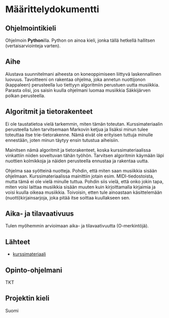 # Määrittelydokumentti

## Ohjelmointikieli

Ohjelmoin **Python**illa. Python on ainoa kieli, jonka tällä hetkellä hallitsen (vertaisarviointeja varten). 

## Aihe

Alustava suunnitelmani aiheesta on koneoppimiseen liittyvä laskennallinen luovuus. Tavoitteeni on 
rakentaa ohjelma, joka annetun nuottijonon (kappaleen) perusteella luo tiettyyn algoritmiin perustuen uutta musiikkia.
Parasta olisi, jos saisin kuulla ohjelmani luomaa musiikkia Säkkijärven polkan perusteella.

## Algoritmit ja tietorakenteet

Ei ole taustatietoa vielä tarkemmin, miten tämän toteutan. Kurssimateriaalin perusteella 
tulen tarvitsemaan Markovin ketjua ja lisäksi minun tulee toteuttaa itse trie-tietorakenne. Nämä eivät
ole erityisen tuttuja minulle ennestään, joten minun täytyy ensin tutustua aiheisiin.

Mainitsen nämä algoritmit ja tietorakenteet, koska kurssimateriaalissa vinkattiin niiden soveltuvan tähän työhön.
Tarvitsen algoritmin käymään läpi nuottien kolmikkoja ja näiden perusteella ennustaa ja rakentaa uutta.

Ohjelma saa syötteinä nuotteja. Pohdin, että miten saan musiikkia sisään ohjelmaan. Kurssimateriaalissa mainittiin jotain esim. MIDI-tiedostoista,
mutta tämä ei ole vielä minulle tuttua. Pohdin siis vielä, että onko jokin tapa, miten voisi laittaa musiikkia sisään muuten kuin kirjoittamalla kirjaimia ja
voisi kuulla oikeaa musiikkia. Toivoisin, etten tule ainoastaan käsittelemään (nuotti)kirjainsarjoja, joka pitää itse soittaa kuullakseen sen.

## Aika- ja tilavaativuus

Tulen myöhemmin arvioimaan aika- ja tilavaativuutta (O-merkintöjä).

## Lähteet

* [kurssimateriaali](https://tiralabra.github.io/2022_p1/index)

## Opinto-ohjelmani

TKT

## Projektin kieli

Suomi
